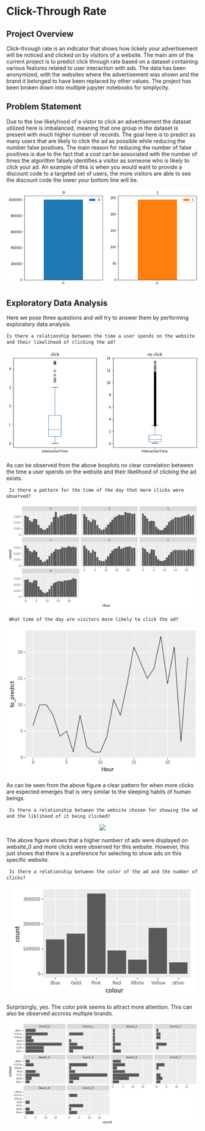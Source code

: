 # Click-Through Rate

 ## Project Overview
 
Click-through rate is an indicator that shows how lickely your advertisement will be noticed and clicked on by visitors of a website. The main aim of the current project is to predict click through rate based on a dataset containing various features related to user interaction with ads. The data has been anonymized, with the websites where the advertisement was shown and the brand it belonged to have been replaced by other values. The project has been broken down into multiple jupyter notebooks for simplycity. 

## Problem Statement
Due to the low likelyhood of a vistor to click an advertisement the dataset utilized here is imbalanced, meaning that one group in the dataset is present with much higher number of records. The goal here is to predict as many users that are likely to click the ad as possible while reducing the number false positives. The main reason for reducing the number of false positives is due to the fact that a cost can be associated with the number of times the algorithm falsely identifies a visitor as someone who is likely to click your ad. An example of this is when you would want to provide a discount code to a targeted set of users, the more visitors are able to see the discount code the lower your bottom line will be.
<p align='center'>
<img src='../images/bar_imbalance.png' >
</p>

## Exploratory Data Analysis

Here we pose three questions and will try to answer them by performing exploratory data analysis. 
```  
Is there a relationship between the time a user spends on the website and their likelihood of clicking the ad?
```  
<p align='center'>
 <img src='../images/inteeraction_click.png'></img>
</p>
As can be observed from the above boxplots no clear correlation between the time a user spends on the website and their likelihood of clicking the ad exists.

```  
 Is there a pattern for the time of the day that more clicks were observed?
```  
<p align='center'>
 <img src='../images/weekday_time.png'></img>
</p>

```  
 What time of the day are visitors more likely to click the ad?
```  

<p align='center'>
 <img src='../images/likely_clicks.png'></img>
</p>

As can be seen from the above figure a clear pattern for when more clicks are expected emerges that is very similar to the sleeping habits of human beings.

```  
 Is there a relationship between the website chosen for showing the ad and the liklihood of it being clicked?
```  
<p align='center'>
 <img src='../images/website_max_clicks'></img>
</p>

The above figure shows that a higher numberr of ads were displayed on website_0 and more clicks were observed for this website. However, this just shows that there is a preference for selecting to show ads on this specific website.


```  
 Is there a relationship between the color of the ad and the number of clicks?
```  

<p align='center'>
 <img src='../images/color_ad.png'></img>
</p>

Surprisingly, yes. The color pink seems to attract more attention. This can also be observed accross multiple brands.

<p align='center'>
 <img src='../images/color_brand.png'></img>
</p>



